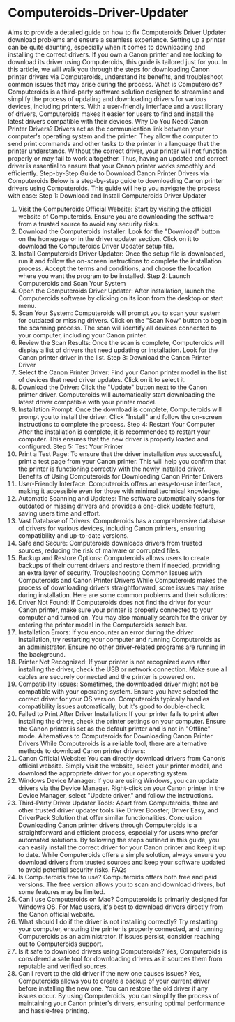 # Computeroids-Driver-Updater
Aims to provide a detailed guide on how to fix Computeroids Driver Updater download problems and ensure a seamless experience.
Setting up a printer can be quite daunting, especially when it comes to downloading and installing the correct drivers. If you own a Canon printer and are looking to download its driver using Computeroids, this guide is tailored just for you. In this article, we will walk you through the steps for downloading Canon printer drivers via Computeroids, understand its benefits, and troubleshoot common issues that may arise during the process.
What is Computeroids?
Computeroids is a third-party software solution designed to streamline and simplify the process of updating and downloading drivers for various devices, including printers. With a user-friendly interface and a vast library of drivers, Computeroids makes it easier for users to find and install the latest drivers compatible with their devices.
Why Do You Need Canon Printer Drivers?
Drivers act as the communication link between your computer's operating system and the printer. They allow the computer to send print commands and other tasks to the printer in a language that the printer understands. Without the correct driver, your printer will not function properly or may fail to work altogether. Thus, having an updated and correct driver is essential to ensure that your Canon printer works smoothly and efficiently.
Step-by-Step Guide to Download Canon Printer Drivers via Computeroids
Below is a step-by-step guide to downloading Canon printer drivers using Computeroids. This guide will help you navigate the process with ease:
Step 1: Download and Install Computeroids Driver Updater
1.	Visit the Computeroids Official Website: Start by visiting the official website of Computeroids. Ensure you are downloading the software from a trusted source to avoid any security risks.
2.	Download the Computeroids Installer: Look for the "Download" button on the homepage or in the driver updater section. Click on it to download the Computeroids Driver Updater setup file.
3.	Install Computeroids Driver Updater: Once the setup file is downloaded, run it and follow the on-screen instructions to complete the installation process. Accept the terms and conditions, and choose the location where you want the program to be installed.
Step 2: Launch Computeroids and Scan Your System
1.	Open the Computeroids Driver Updater: After installation, launch the Computeroids software by clicking on its icon from the desktop or start menu.
2.	Scan Your System: Computeroids will prompt you to scan your system for outdated or missing drivers. Click on the "Scan Now" button to begin the scanning process. The scan will identify all devices connected to your computer, including your Canon printer.
3.	Review the Scan Results: Once the scan is complete, Computeroids will display a list of drivers that need updating or installation. Look for the Canon printer driver in the list.
Step 3: Download the Canon Printer Driver
1.	Select the Canon Printer Driver: Find your Canon printer model in the list of devices that need driver updates. Click on it to select it.
2.	Download the Driver: Click the "Update" button next to the Canon printer driver. Computeroids will automatically start downloading the latest driver compatible with your printer model.
3.	Installation Prompt: Once the download is complete, Computeroids will prompt you to install the driver. Click "Install" and follow the on-screen instructions to complete the process.
Step 4: Restart Your Computer
After the installation is complete, it is recommended to restart your computer. This ensures that the new driver is properly loaded and configured.
Step 5: Test Your Printer
1.	Print a Test Page: To ensure that the driver installation was successful, print a test page from your Canon printer. This will help you confirm that the printer is functioning correctly with the newly installed driver.
Benefits of Using Computeroids for Downloading Canon Printer Drivers
1.	User-Friendly Interface: Computeroids offers an easy-to-use interface, making it accessible even for those with minimal technical knowledge.
2.	Automatic Scanning and Updates: The software automatically scans for outdated or missing drivers and provides a one-click update feature, saving users time and effort.
3.	Vast Database of Drivers: Computeroids has a comprehensive database of drivers for various devices, including Canon printers, ensuring compatibility and up-to-date versions.
4.	Safe and Secure: Computeroids downloads drivers from trusted sources, reducing the risk of malware or corrupted files.
5.	Backup and Restore Options: Computeroids allows users to create backups of their current drivers and restore them if needed, providing an extra layer of security.
Troubleshooting Common Issues with Computeroids and Canon Printer Drivers
While Computeroids makes the process of downloading drivers straightforward, some issues may arise during installation. Here are some common problems and their solutions:
1.	Driver Not Found: If Computeroids does not find the driver for your Canon printer, make sure your printer is properly connected to your computer and turned on. You may also manually search for the driver by entering the printer model in the Computeroids search bar.
2.	Installation Errors: If you encounter an error during the driver installation, try restarting your computer and running Computeroids as an administrator. Ensure no other driver-related programs are running in the background.
3.	Printer Not Recognized: If your printer is not recognized even after installing the driver, check the USB or network connection. Make sure all cables are securely connected and the printer is powered on.
4.	Compatibility Issues: Sometimes, the downloaded driver might not be compatible with your operating system. Ensure you have selected the correct driver for your OS version. Computeroids typically handles compatibility issues automatically, but it's good to double-check.
5.	Failed to Print After Driver Installation: If your printer fails to print after installing the driver, check the printer settings on your computer. Ensure the Canon printer is set as the default printer and is not in "Offline" mode.
Alternatives to Computeroids for Downloading Canon Printer Drivers
While Computeroids is a reliable tool, there are alternative methods to download Canon printer drivers:
1.	Canon Official Website: You can directly download drivers from Canon’s official website. Simply visit the website, select your printer model, and download the appropriate driver for your operating system.
2.	Windows Device Manager: If you are using Windows, you can update drivers via the Device Manager. Right-click on your Canon printer in the Device Manager, select "Update driver," and follow the instructions.
3.	Third-Party Driver Updater Tools: Apart from Computeroids, there are other trusted driver updater tools like Driver Booster, Driver Easy, and DriverPack Solution that offer similar functionalities.
Conclusion
Downloading Canon printer drivers through Computeroids is a straightforward and efficient process, especially for users who prefer automated solutions. By following the steps outlined in this guide, you can easily install the correct driver for your Canon printer and keep it up to date. While Computeroids offers a simple solution, always ensure you download drivers from trusted sources and keep your software updated to avoid potential security risks.
FAQs
1. Is Computeroids free to use? Computeroids offers both free and paid versions. The free version allows you to scan and download drivers, but some features may be limited.
2. Can I use Computeroids on Mac? Computeroids is primarily designed for Windows OS. For Mac users, it's best to download drivers directly from the Canon official website.
3. What should I do if the driver is not installing correctly? Try restarting your computer, ensuring the printer is properly connected, and running Computeroids as an administrator. If issues persist, consider reaching out to Computeroids support.
4. Is it safe to download drivers using Computeroids? Yes, Computeroids is considered a safe tool for downloading drivers as it sources them from reputable and verified sources.
5. Can I revert to the old driver if the new one causes issues? Yes, Computeroids allows you to create a backup of your current driver before installing the new one. You can restore the old driver if any issues occur.
By using Computeroids, you can simplify the process of maintaining your Canon printer's drivers, ensuring optimal performance and hassle-free printing.
